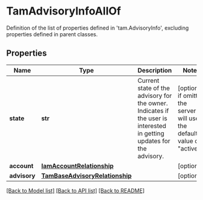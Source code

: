 # TamAdvisoryInfoAllOf

Definition of the list of properties defined in 'tam.AdvisoryInfo', excluding properties defined in parent classes.
## Properties
Name | Type | Description | Notes
------------ | ------------- | ------------- | -------------
**state** | **str** | Current state of the advisory for the owner. Indicates if the user is interested in getting updates for the advisory. | [optional]  if omitted the server will use the default value of "active"
**account** | [**IamAccountRelationship**](IamAccountRelationship.md) |  | [optional] 
**advisory** | [**TamBaseAdvisoryRelationship**](TamBaseAdvisoryRelationship.md) |  | [optional] 

[[Back to Model list]](../README.md#documentation-for-models) [[Back to API list]](../README.md#documentation-for-api-endpoints) [[Back to README]](../README.md)


